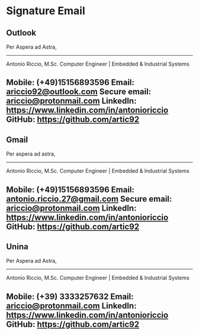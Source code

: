 # Signature Email

## Outlook

Per Aspera ad Astra,

----------------------------------------------------------------------------------------
Antonio Riccio, M.Sc.
Computer Engineer | Embedded & Industrial Systems

Mobile: (+49)15156893596
Email: ariccio92@outlook.com
Secure email: ariccio@protonmail.com
LinkedIn: https://www.linkedin.com/in/antonioriccio
GitHub: https://github.com/artic92
----------------------------------------------------------------------------------------

## Gmail

Per aspera ad astra,

----------------------------------------------------------------------------------------
Antonio Riccio, M.Sc.
Computer Engineer | Embedded & Industrial Systems

Mobile: (+49)15156893596
Email: antonio.riccio.27@gmail.com
Secure email: ariccio@protonmail.com
LinkedIn: https://www.linkedin.com/in/antonioriccio
GitHub: https://github.com/artic92
----------------------------------------------------------------------------------------

## Unina

Per Aspera ad Astra,

----------------------------------------------------------------------------------------
Antonio Riccio, M.Sc.
Computer Engineer | Embedded & Industrial Systems

Mobile: (+39) 3333257632
Email: ariccio@protonmail.com
LinkedIn: https://www.linkedin.com/in/antonioriccio
GitHub: https://github.com/artic92
----------------------------------------------------------------------------------------
